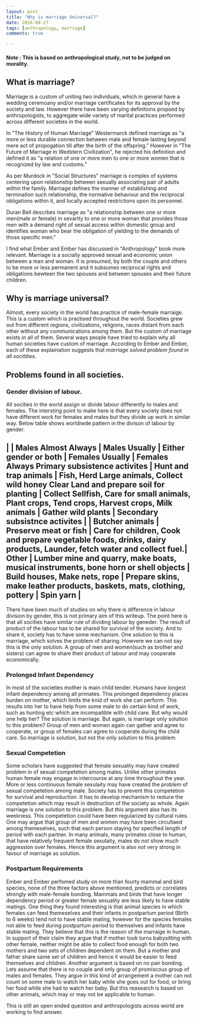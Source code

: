 ```yaml
---
layout: post
title: "Why is marriage Universal?"
date: 2018-08-27
tags: [anthropology, marriage]
comments: true

---
```


#### Note : This is based on anthropological study, not to be judged on morality.

## What is marriage?
Marriage is a custom of uniting two individuals, which in general have a wedding ceremoany and/or marriage certificates for its approval by the society and law. However there have been varying definitions propsed by anthropologists, to aggregate wide variety of marital practices performed across different societies in the world.

In "The History of Human Marriage" Westermarck defined marriage as "a more or less durable connection between male and female lasting beyond mere act of propogation till after the birth of the offspring." However in "The Future of Marriage in Wedstern Civilization", he rejected his definition and defined it as "a relation of one or more men to one or more women that is recognized by law and customs."

As per Murdock in "Social Structures" marriage is complex of systems centering upon relationship between sexually associating pair of adults within the family. Marriage defines the manner of establishing and termination such relationship, the normative behaviour and the reciprocal obligations within it, and locally accepted restrictions upon its personnel.

Duran Bell descrbes marriage as "a relationship between one or more men(male or female) in sevarlty to one or more woman that provides those men with a demand right of sexual access within domestic group and identifies woman who bear the obligation of yielding to the demands of those specific men."

I find what Ember and Ember has discussed in "Anthropology" book more relevant. Marriage is a socially approved sexual and economic union between a man and woman. It is presumed, by both the couple and others to be more or less permanent and it subsumes reciprocal rights and obligations bewteen the two spouses and between spouses and their future children.

## Why is marriage universal?
Almost, every society in the world has practice of male-female marraige. This is a custom which is practised throughout the world. Societies grew out from different regions, civilizations, religions, races distant from each other without any communications among them. But the custom of marriage exists in all of them. Several ways people have tried to explain why all human societies have custom of marriage. According to Ember and Ember, each of these explaination suggests that *marriage solved problem found in all socitities.*

## Problems found in all societies.

### Gender division of labour.
All socities in the world assign or divide labour differently to males and females. The intersting point to make here is that every society does not have different work for females and males but they divide up work in similar way. Below table shows worldiwde pattern in the divison of labour by gender.

|	| Males Almost Always | Males Usually | Either gender or both | Females Usually | Females Always 
Primary subsistence activites | Hunt and trap animals | Fish, Herd Large animals, Collect wild honey Clear Land and prepare soil for planting | Collect Sellfish, Care for small animals, Plant crops, Tend crops, Harvest crops, Milk animals | Gather wild plants |
Secondary subsistnce activites | | Butcher animals | Preserve meat or fish | Care for children, Cook and prepare vegetable foods, drinks, dairy products, Launder, fetch water and collect fuel.|
Other | Lumber mine and quarry, make boats, musical instruments, bone horn or shell objects | Build houses, Make nets, rope | Prepare skins, make leather products, baskets, mats, clothing, pottery | Spin yarn | 
---

There have been much of studies on why there is difference in labour division by gender, this is not primary aim of this writeup. The point here is that all socities have similar rule of dividing labour by geneder. The result of product of the labour has to be shared for survival of the society. And to share it, society has to have some mechanism. One solution to this is marriage, which solves the problem of sharing. Howvere we can not say this is the only solution. A group of men and women(such as brother and sisters) can agree to share their product of labour and may cooperate economically. 

### Prolonged Infant Dependency
In most of the societies mother is main child tender. Humans have longest infant dependency among all primates. This prolonged dependency places burden on mother, which limits the knid of work she can perform. This results into her to have help from some male to do certain kind of work, such as hunting etc which are incompatible with child care. But why would one help her? The solution is marriage. But again, is marriage only solution to this problem? Group of men and women again can gather and agree to cooperate, or group of females can agree to cooperate during the child care. So marriage is solution, but not the only solution to this problem.

### Sexual Competetion
Some scholars have suggested that female sexuality may have created problem in of sexual competetion among males. Unlike other primates human female may engage in intercourse at any time throughout the year. More or less continuous female sexulaity may have created the problem of sexual competetion among male. Society has to prevent this competetion for survival and reproduction. It has to develop mechanism to reduce the competetion which may result in destruction of the society as whole. Again marriage is one solution to this problem. But this argument also has its weekness. This competetion could have been regularized by cultural rules. One may argue that group of men and women may have been circultaed among themeselves, such that each person staying for specified length of period with each partner. In many animals, many primates close to human, that have relatively frequent female sexulaity, males do not show much aggression over females. Hence this argument is also not very strong in favour of marriage as solution.

### Postpartum Requirements
Ember and Ember perfomed study on more than fourty mammal and bird species, none of the three factors above mentioned, predicts or correlates strongly with male-female bonding. Mammals and birds that have longer dependency period or greater female sexuality are less likely to have stable matings. One thing they found interesting is that animal species in which females can feed themeselves and their infants in postpartum period (Birth to 6 weeks) tend not to have stable mating, however for the species females not able to feed during postpartum period to themselves and infants have stable mating. They believe that this is the reason of the marraige in human. In support of their claim they argue that if mother took turns babysitting with other female, neither might be able to collect food enough for both two mothers and two sets of children dependent on them. But a mother and father share same set of children and hence it would be easier to feed themselves and children. Another argument is based on no pair bonding. Lets assume that there is no couple and only group of promiscous group of males and females. They argue in this kind of arrangement a mother can not count on some male to watch her baby while she goes out for food, or bring her food while she had to watch her baby. But this reasearch is based on other animals, which may or may not be applicable to human.

This is still an open ended question and anthropologists across world are working to find answer.